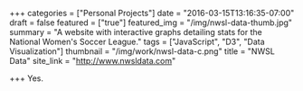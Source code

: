 +++
categories = ["Personal Projects"]
date = "2016-03-15T13:16:35-07:00"
draft = false
featured = ["true"]
featured_img = "/img/nwsl-data-thumb.jpg"
summary = "A website with interactive graphs detailing stats for the National Women's Soccer League."
tags = ["JavaScript", "D3", "Data Visualization"]
thumbnail = "/img/work/nwsl-data-c.png"
title = "NWSL Data"
site_link = "http://www.nwsldata.com"

+++
Yes.
